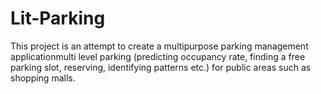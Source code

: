 # Lit-Parking
This project is an attempt to create a multipurpose parking management applicationmulti level parking (predicting occupancy rate, finding a free parking slot, reserving, identifying patterns etc.) for public areas such as shopping malls. 

